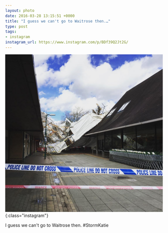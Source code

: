 ```yaml
---
layout: photo
date: 2016-03-28 13:15:51 +0000
title: "I guess we can't go to Waitrose then.…"
type: post
tags:
- instagram
instagram_url: https://www.instagram.com/p/BDf39Q2Jt2G/
---
```


![Instagram - BDf39Q2Jt2G](/img/BDf39Q2Jt2G.jpg){:class="instagram"}

I guess we can't go to Waitrose then. #StormKatie

